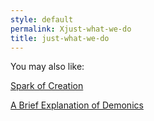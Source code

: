 ```yaml
---
style: default
permalink: Xjust-what-we-do
title: just-what-we-do
---
```

You may also like:

[Spark of Creation](http://scp-wiki.net/spark-of-creation)

[A Brief Explanation of Demonics](http://scp-wiki.net/a-brief-explanation-on-demonics)
